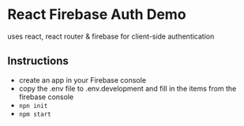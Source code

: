 # React Firebase Auth Demo

uses react, react router & firebase for client-side authentication

## Instructions

- create an app in your Firebase console
- copy the .env file to .env.development and fill in the items from the firebase console
- `npn init`
- `npm start`


